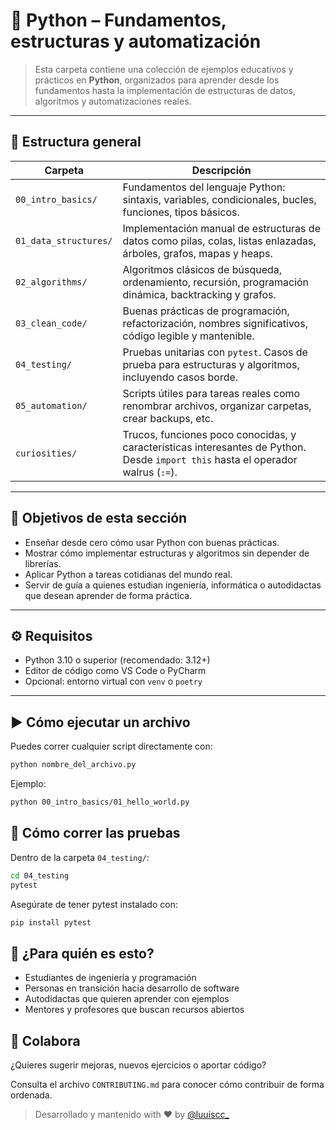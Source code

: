 # 🐍 Python – Fundamentos, estructuras y automatización

> Esta carpeta contiene una colección de ejemplos educativos y prácticos en **Python**, organizados para aprender desde los fundamentos hasta la implementación de estructuras de datos, algoritmos y automatizaciones reales.

---

## 📁 Estructura general

| Carpeta | Descripción |
|--------|-------------|
| `00_intro_basics/` | Fundamentos del lenguaje Python: sintaxis, variables, condicionales, bucles, funciones, tipos básicos. |
| `01_data_structures/` | Implementación manual de estructuras de datos como pilas, colas, listas enlazadas, árboles, grafos, mapas y heaps. |
| `02_algorithms/` | Algoritmos clásicos de búsqueda, ordenamiento, recursión, programación dinámica, backtracking y grafos. |
| `03_clean_code/` | Buenas prácticas de programación, refactorización, nombres significativos, código legible y mantenible. |
| `04_testing/` | Pruebas unitarias con `pytest`. Casos de prueba para estructuras y algoritmos, incluyendo casos borde. |
| `05_automation/` | Scripts útiles para tareas reales como renombrar archivos, organizar carpetas, crear backups, etc. |
| `curiosities/` | Trucos, funciones poco conocidas, y características interesantes de Python. Desde `import this` hasta el operador walrus (`:=`). |

---

## 🎯 Objetivos de esta sección

- Enseñar desde cero cómo usar Python con buenas prácticas.
- Mostrar cómo implementar estructuras y algoritmos sin depender de librerías.
- Aplicar Python a tareas cotidianas del mundo real.
- Servir de guía a quienes estudian ingeniería, informática o autodidactas que desean aprender de forma práctica.

---

## ⚙️ Requisitos

- Python 3.10 o superior (recomendado: 3.12+)
- Editor de código como VS Code o PyCharm
- Opcional: entorno virtual con `venv` o `poetry`

---

## ▶️ Cómo ejecutar un archivo

Puedes correr cualquier script directamente con:

```bash
python nombre_del_archivo.py
````

Ejemplo:
```bash
python 00_intro_basics/01_hello_world.py
```

## 🧪 Cómo correr las pruebas

Dentro de la carpeta `04_testing/`:

```bash
cd 04_testing
pytest
```

Asegúrate de tener pytest instalado con:

```bash
pip install pytest
```

## 🧠 ¿Para quién es esto?
- Estudiantes de ingeniería y programación
- Personas en transición hacia desarrollo de software
- Autodidactas que quieren aprender con ejemplos
- Mentores y profesores que buscan recursos abiertos

## 🙌 Colabora

¿Quieres sugerir mejoras, nuevos ejercicios o aportar código?

Consulta el archivo `CONTRIBUTING.md` para conocer cómo contribuir de forma ordenada.


> Desarrollado y mantenido with ❤️ by [@luuiscc_](https://github.com/luuiscc_)



